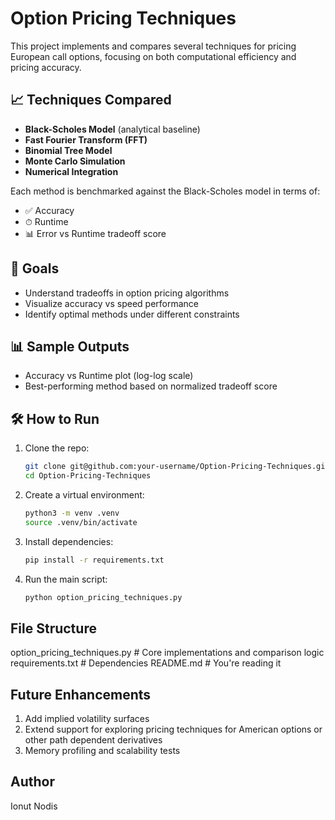 # Option Pricing Techniques

This project implements and compares several techniques for pricing European call options, focusing on both computational efficiency and pricing accuracy.

## 📈 Techniques Compared

- **Black-Scholes Model** (analytical baseline)
- **Fast Fourier Transform (FFT)**
- **Binomial Tree Model**
- **Monte Carlo Simulation**
- **Numerical Integration**

Each method is benchmarked against the Black-Scholes model in terms of:

- ✅ Accuracy
- ⏱ Runtime
- 📊 Error vs Runtime tradeoff score

## 🔬 Goals

- Understand tradeoffs in option pricing algorithms
- Visualize accuracy vs speed performance
- Identify optimal methods under different constraints

## 📊 Sample Outputs

- Accuracy vs Runtime plot (log-log scale)
- Best-performing method based on normalized tradeoff score

## 🛠 How to Run

1. Clone the repo:
   ```bash
   git clone git@github.com:your-username/Option-Pricing-Techniques.git
   cd Option-Pricing-Techniques

2. Create a virtual environment:
   ```bash
   python3 -m venv .venv
   source .venv/bin/activate

3. Install dependencies: 
   ```bash
   pip install -r requirements.txt 

4. Run the main script: 
   ```bash
   python option_pricing_techniques.py 

## File Structure 
option_pricing_techniques.py   # Core implementations and comparison logic
requirements.txt               # Dependencies
README.md                      # You're reading it

## Future Enhancements 
1. Add implied volatility surfaces 
2. Extend support for exploring pricing techniques for American  options or other path dependent derivatives 
3. Memory profiling and scalability tests 

## Author 
Ionut Nodis
